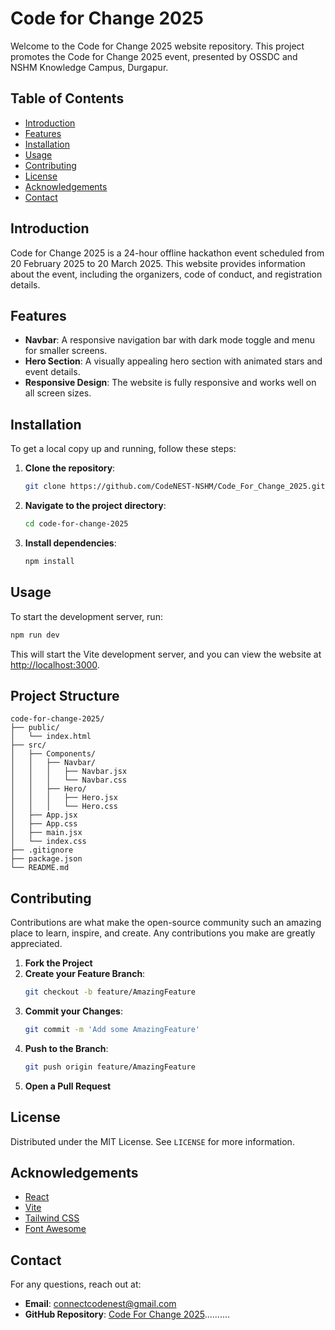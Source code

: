
# Code for Change 2025

Welcome to the Code for Change 2025 website repository. This project promotes the Code for Change 2025 event, presented by OSSDC and NSHM Knowledge Campus, Durgapur.

## Table of Contents

- [Introduction](#introduction)
- [Features](#features)
- [Installation](#installation)
- [Usage](#usage)
- [Contributing](#contributing)
- [License](#license)
- [Acknowledgements](#acknowledgements)
- [Contact](#contact)

## Introduction

Code for Change 2025 is a 24-hour offline hackathon event scheduled from 20 February 2025 to 20 March 2025. This website provides information about the event, including the organizers, code of conduct, and registration details.

## Features

- **Navbar**: A responsive navigation bar with dark mode toggle and menu for smaller screens.
- **Hero Section**: A visually appealing hero section with animated stars and event details.
- **Responsive Design**: The website is fully responsive and works well on all screen sizes.

## Installation

To get a local copy up and running, follow these steps:

1. **Clone the repository**:
   ```sh
   git clone https://github.com/CodeNEST-NSHM/Code_For_Change_2025.git
   ```
2. **Navigate to the project directory**:
   ```sh
   cd code-for-change-2025
   ```
3. **Install dependencies**:
   ```sh
   npm install
   ```

## Usage

To start the development server, run:
```sh
npm run dev
```
This will start the Vite development server, and you can view the website at [http://localhost:3000](http://localhost:3000).

## Project Structure

```
code-for-change-2025/
├── public/
│   └── index.html
├── src/
│   ├── Components/
│   │   ├── Navbar/
│   │   │   ├── Navbar.jsx
│   │   │   └── Navbar.css
│   │   ├── Hero/
│   │   │   ├── Hero.jsx
│   │   │   └── Hero.css
│   ├── App.jsx
│   ├── App.css
│   ├── main.jsx
│   └── index.css
├── .gitignore
├── package.json
└── README.md
```

## Contributing

Contributions are what make the open-source community such an amazing place to learn, inspire, and create. Any contributions you make are greatly appreciated.

1. **Fork the Project**
2. **Create your Feature Branch**:
   ```sh
   git checkout -b feature/AmazingFeature
   ```
3. **Commit your Changes**:
   ```sh
   git commit -m 'Add some AmazingFeature'
   ```
4. **Push to the Branch**:
   ```sh
   git push origin feature/AmazingFeature
   ```
5. **Open a Pull Request**

## License

Distributed under the MIT License. See `LICENSE` for more information.

## Acknowledgements

- [React](https://reactjs.org/)
- [Vite](https://vitejs.dev/)
- [Tailwind CSS](https://tailwindcss.com/)
- [Font Awesome](https://fontawesome.com/)

## Contact

For any questions, reach out at: 
- **Email**: [connectcodenest@gmail.com](mailto:connectcodenest@gmail.com)
- **GitHub Repository**: [Code For Change 2025](https://github.com/CodeNEST-NSHM/Code_For_Change_2025.git)..........

